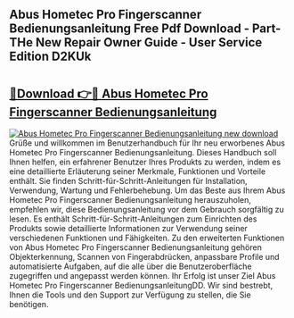 ## Abus Hometec Pro Fingerscanner Bedienungsanleitung Free Pdf Download - Part-THe New Repair Owner Guide - User Service Edition D2KUk

# <h2><a href="http://df57uk8.blite.top/?on=Abus+Hometec+Pro+Fingerscanner+Bedienungsanleitung">🔗Download 👉🔴 Abus Hometec Pro Fingerscanner Bedienungsanleitung</a></h2>

[![Abus Hometec Pro Fingerscanner Bedienungsanleitung new download](https://i.imgur.com/lujVjoI.png)](http://df57uk8.blite.top/?on=Abus+Hometec+Pro+Fingerscanner+Bedienungsanleitung)
Grüße und willkommen im Benutzerhandbuch für Ihr neu erworbenes Abus Hometec Pro Fingerscanner Bedienungsanleitung. Dieses Handbuch soll Ihnen helfen, ein erfahrener Benutzer Ihres Produkts zu werden, indem es eine detaillierte Erläuterung seiner Merkmale, Funktionen und Vorteile enthält. Sie finden Schritt-für-Schritt-Anleitungen für Installation, Verwendung, Wartung und Fehlerbehebung. Um das Beste aus Ihrem Abus Hometec Pro Fingerscanner Bedienungsanleitung herauszuholen, empfehlen wir, diese Bedienungsanleitung vor dem Gebrauch sorgfältig zu lesen. Es enthält Schritt-für-Schritt-Anleitungen zum Einrichten des Produkts sowie detaillierte Informationen zur Verwendung seiner verschiedenen Funktionen und Fähigkeiten. Zu den erweiterten Funktionen von Abus Hometec Pro Fingerscanner Bedienungsanleitung gehören Objekterkennung, Scannen von Fingerabdrücken, anpassbare Profile und automatisierte Aufgaben, auf die alle über die Benutzeroberfläche zugegriffen und angepasst werden können. Ihr Erfolg ist unser Ziel Abus Hometec Pro Fingerscanner BedienungsanleitungDD. Wir sind bestrebt, Ihnen die Tools und den Support zur Verfügung zu stellen, die Sie benötigen.
